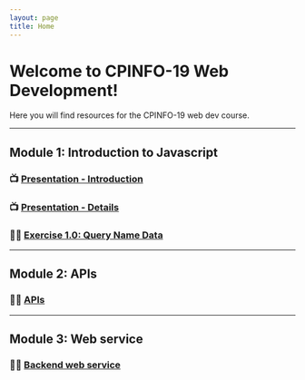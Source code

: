 ```yaml
---
layout: page
title: Home
---
```


<!-- <div class="jumbotron">
  <h1 class="display-4">Welcome to CPINFO-19 Web Development!</h1>
  <p class="lead">Here you will find resources for the CPINFO-19 web dev course.</p>
</div> -->

# Welcome to CPINFO-19 Web Development!

Here you will find resources for the CPINFO-19 web dev course.

---

## Module 1: Introduction to Javascript

### 📺 [Presentation - Introduction](m1/intro.html)
### 📺 [Presentation - Details](m1/details.html)
### 👩‍🔧 [Exercise 1.0: Query Name Data](m1/names.html)

---

## Module 2: APIs

### 👩‍🔧 [APIs](m2/apis.html)

---

## Module 3: Web service

### 👩‍🔧 [Backend web service](m3/backend-web-server.md)

<!-- <div class="card border-info" style="max-width: 50em">
  <h2 class="card-header">Module 1: JavaScript Intro</h2>
  <div class="card-body">
    <a href="module1.html" class="btn btn-primary">Presentation</a>
  </div>
</div> -->

